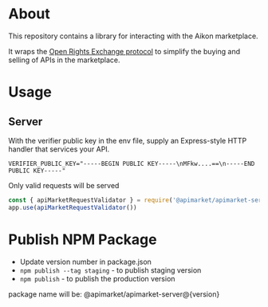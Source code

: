 # About

This repository contains a library for interacting with the Aikon marketplace.

It wraps the [Open Rights Exchange protocol](https://github.com/api-market/ore-protocol) to simplify the buying and selling of APIs in the marketplace.

# Usage

## Server

With the verifier public key in the env file, supply an Express-style HTTP handler that services your API.

```
VERIFIER_PUBLIC_KEY="-----BEGIN PUBLIC KEY-----\nMFkw....==\n-----END PUBLIC KEY-----"
```

Only valid requests will be served

```javascript
const { apiMarketRequestValidator } = require('@apimarket/apimarket-server')
app.use(apiMarketRequestValidator())

```

# Publish NPM Package

- Update version number in package.json
- `npm publish --tag staging` - to publish staging version
- `npm publish` - to publish the production version

package name will be: @apimarket/apimarket-server@{version}